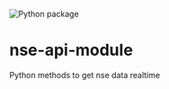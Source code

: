 ![Python package](https://github.com/rakhesh-r/nse-api-module/workflows/Python%20package/badge.svg)

# nse-api-module
Python methods to get nse data realtime
